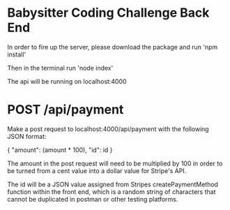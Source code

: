 # Babysitter Coding Challenge Back End

In order to fire up the server, please download the package and run 'npm install'

Then in the terminal run 'node index'

The api will be running on localhost:4000

# POST /api/payment

Make a post request to localhost:4000/api/payment with the following JSON format:

{
    "amount": (amount * 100),
    "id": id
}

The amount in the post request will need to be multiplied by 100 in order to be turned from a cent value into a dollar value for
Stripe's API.

The id will be a JSON value assigned from Stripes createPaymentMethod function within the front end, which is a random string
of characters that cannot be duplicated in postman or other testing platforms. 